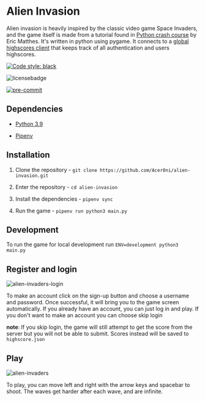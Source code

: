 # Alien Invasion

Alien invasion is heavily inspired by the classic video game Space Invaders, and the game itself is made from a tutorial found in [Python crash course](https://nostarch.com/pythoncrashcourse2e) by Eric Matthes. It's written in python using pygame. It connects to a [global highscores client](https://github.com/Acer0ni/alien-invasion-api) that keeps track of all authentication and users highscores.

[![Code style: black](https://img.shields.io/badge/code%20style-black-000000.svg)](https://github.com/psf/black)

![licensebadge](https://img.shields.io/github/license/acer0ni/alien-invasion)

[![pre-commit](https://img.shields.io/badge/pre--commit-enabled-brightgreen?logo=pre-commit&logoColor=white)](https://github.com/pre-commit/pre-commit)

## Dependencies

- [Python 3.9](https://www.python.org/downloads/)

- [Pipenv](https://pipenv.pypa.io/en/latest/install/)

## Installation

1. Clone the repository - `git clone https://github.com/Acer0ni/alien-invasion.git`

2. Enter the repository - `cd alien-invasion`

3. Install the dependencies - `pipenv sync`

4. Run the game - `pipenv run python3 main.py`

## Development

To run the game for local development run `ENV=development python3 main.py `

## Register and login

![alien-invaders-login](https://i.imgur.com/bKzbbmR.png)

To make an account click on the sign-up button and choose a username and password. Once successful, it will bring you to the game screen automatically. If you already have an account, you can just log in and play. If you don't want to make an account you can choose skip login

**note**: If you skip login, the game will still attempt to get the score from the server but you will not be able to submit. Scores instead will be saved to `highscore.json`

## Play

![alien-invaders](https://i.imgur.com/o4OH62y.png)

To play, you can move left and right with the arrow keys and spacebar to shoot. The waves get harder after each wave, and are infinite.
